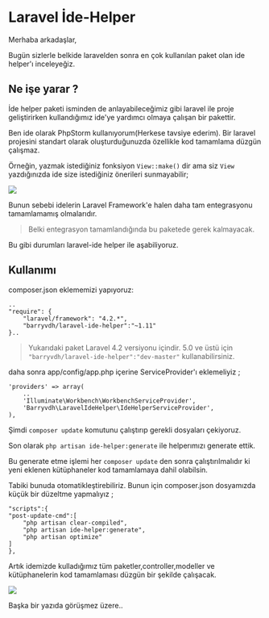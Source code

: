 # Laravel İde-Helper #

Merhaba arkadaşlar,

Bugün sizlerle belkide laravelden sonra en çok kullanılan paket olan ide helper'ı inceleyeğiz.

## Ne işe yarar ? ##

İde helper paketi isminden de anlayabileceğimiz gibi laravel ile proje geliştirirken kullandığımız ide'ye yardımcı olmaya çalışan bir pakettir.

Ben ide olarak PhpStorm kullanıyorum(Herkese tavsiye ederim). Bir laravel projesini standart olarak oluşturduğunuzda özellikle kod tamamlama düzgün çalışmaz.

Örneğin, yazmak istediğiniz fonksiyon `View::make()` dir ama siz `View` yazdığınızda ide size istediğiniz önerileri sunmayabilir;

![](http://www.furkanikiz.com.tr/assets/blogresim/images/Yazi%20Resimleri/ide-helper-1.png)

Bunun sebebi idelerin Laravel Framework'e halen daha tam entegrasyonu tamamlamamış olmalarıdır. 
> Belki entegrasyon tamamlandığında bu paketede gerek kalmayacak.


Bu gibi durumları laravel-ide helper ile aşabiliyoruz.

## Kullanımı ##

composer.json eklememizi yapıyoruz:

	..	
	"require": {
		"laravel/framework": "4.2.*",
        "barryvdh/laravel-ide-helper":"~1.11"
	}..

> Yukarıdaki paket Laravel 4.2 versiyonu içindir. 5.0 ve üstü için `"barryvdh/laravel-ide-helper":"dev-master"` kullanabilirsiniz.

daha sonra app/config/app.php içerine ServiceProvider'ı eklemeliyiz ;

	'providers' => array(
		..
		'Illuminate\Workbench\WorkbenchServiceProvider',
        'Barryvdh\LaravelIdeHelper\IdeHelperServiceProvider',
	),

Şimdi `composer update` komutunu çalıştırıp gerekli dosyaları çekiyoruz.

Son olarak `php artisan ide-helper:generate` ile helperımızı generate ettik.

Bu generate etme işlemi her `composer update` den sonra çalıştırılmalıdır ki yeni eklenen kütüphaneler kod tamamlamaya dahil olabilsin.

Tabiki bunuda otomatikleştirebiliriz. Bunun için composer.json dosyamızda küçük bir düzeltme yapmalıyız ;

	"scripts":{
    "post-update-cmd":[
        "php artisan clear-compiled",
        "php artisan ide-helper:generate",
        "php artisan optimize"
    ]
	},

Artık idemizde kulladığımız tüm paketler,controller,modeller ve kütüphanelerin kod tamamlaması düzgün bir şekilde çalışacak.


![](http://www.furkanikiz.com.tr/assets/blogresim/images/Yazi%20Resimleri/ide-helper-2.png)


Başka bir yazıda görüşmez üzere..